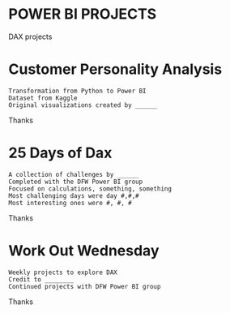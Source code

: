# POWER BI PROJECTS
    
DAX projects


# Customer Personality Analysis

    Transformation from Python to Power BI
    Dataset from Kaggle
    Original visualizations created by ______

    
Thanks 


# 25 Days of Dax

    A collection of challenges by ______
    Completed with the DFW Power BI group
    Focused on calculations, something, something
    Most challenging days were day #,#,#
    Most interesting ones were #, #, #
    
Thanks 


# Work Out Wednesday

    Weekly projects to explore DAX
    Credit to ________
    Continued projects with DFW Power BI group
    
Thanks 

